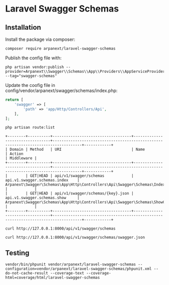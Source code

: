 # Laravel Swagger Schemas

## Installation

Install the package via composer:

```shell script
composer require arpanext/laravel-swagger-schemas
```

Publish the config file with:

```shell script
php artisan vendor:publish --provider=Arpanext\\Swagger\\Schemas\\App\\Providers\\AppServiceProvider --tag="swagger-schemas"
```

Update the coofig file in config/vendor/arpanext/swagger/schemas/index.php:

```php
return [
    'swagger' => [
        'path' => 'app/Http/Controllers/Api',
    ],
];
```

```shell
php artisan route:list
```

```shell
+--------+----------+-----------------------------------+---------------------------------+-----------------------------------------------------------------------------------+------------+
| Domain | Method   | URI                               | Name                            | Action                                                                            | Middleware |
+--------+----------+-----------------------------------+---------------------------------+-----------------------------------------------------------------------------------+------------+
|        | GET|HEAD | api/v1/swagger/schemas            | api.v1.swagger.schemas.index    | Arpanext\Swagger\Schemas\App\Http\Controllers\Api\Swagger\Schemas\IndexController |            |
|        | GET|HEAD | api/v1/swagger/schemas/{key}.json | api.v1.swagger.schemas.show     | Arpanext\Swagger\Schemas\App\Http\Controllers\Api\Swagger\Schemas\ShowController  |            |
+--------+----------+-----------------------------------+---------------------------------+-----------------------------------------------------------------------------------+------------+
```

```shell
curl http://127.0.0.1:8000/api/v1/swagger/schemas
```

```shell
curl http://127.0.0.1:8000/api/v1/swagger/schemas/swagger.json
```

## Testing

```shell
vendor/bin/phpunit vendor/arpanext/laravel-swagger-schemas --configuration=vendor/arpanext/laravel-swagger-schemas/phpunit.xml --do-not-cache-result --coverage-text --coverage-html=coverage/html/laravel-swagger-schemas
```
